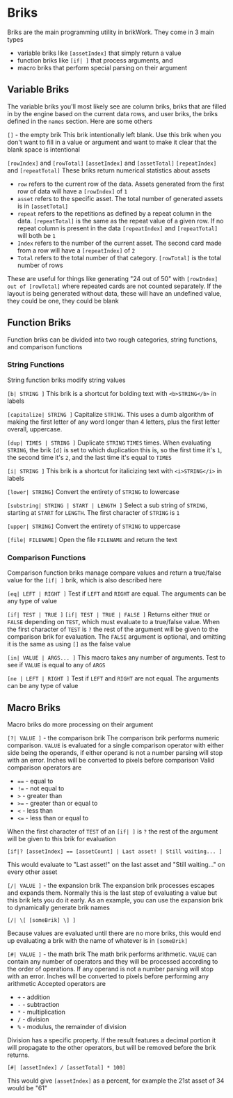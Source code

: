 # Briks
Briks are the main programming utility in brikWork. They come in 3 main types

 * variable briks like `[assetIndex]` that simply return a value
 * function briks like `[if| ]` that process arguments, and
 * macro briks that perform special parsing on their argument

## Variable Briks

The variable briks you'll most likely see are column briks, briks that are filled in by the engine based on the current data rows, and user briks, the briks defined in the `names` section. Here are some others

`[]` - the empty brik
This brik intentionally left blank. Use this brik when you don't want to fill in a value or argument and want to make it clear that the blank space is intentional

`[rowIndex]` and `[rowTotal]`
`[assetIndex]` and `[assetTotal]`
`[repeatIndex]` and `[repeatTotal]`
These briks return numerical statistics about assets

 * `row` refers to the current row of the data. Assets generated from the first row of data will have a `[rowIndex]` of `1`
 * `asset` refers to the specific asset. The total number of generated assets is in `[assetTotal]`
 * `repeat` refers to the repetitions as defined by a repeat column in the data. `[repeatTotal]` is the same as the repeat value of a given row. If no repeat column is present in the data `[repeatIndex]` and `[repeatTotal]` will both be `1`
 * `Index` refers to the number of the current asset. The second card made from a row will have a `[repeatIndex]` of `2`
 * `Total` refers to the total number of that category. `[rowTotal]` is the total number of rows

These are useful for things like generating "24 out of 50" with `[rowIndex] out of [rowTotal]` where repeated cards are not counted separately. If the layout is being generated without data, these will have an undefined value, they could be one, they could be blank

## Function Briks

Function briks can be divided into two rough categories, string functions, and comparison functions

### String Functions

String function briks modify string values

`[b| STRING ]`
This brik is a shortcut for bolding text with `<b>STRING</b>` in labels

`[capitalize| STRING ]`
Capitalize `STRING`. This uses a dumb algorithm of making the first letter of any word longer than 4 letters, plus the first letter overall, uppercase.

`[dup| TIMES | STRING ]`
Duplicate `STRING` `TIMES` times. When evaluating `STRING`, the brik `[d]` is set to which duplication this is, so the first time it's `1`, the second time it's `2`, and the last time it's equal to `TIMES`

`[i| STRING ]`
This brik is a shortcut for italicizing text with `<i>STRING</i>` in labels

`[lower| STRING]`
Convert the entirety of `STRING` to lowercase

`[substring| STRING | START | LENGTH ]`
Select a sub string of `STRING`, starting at `START` for `LENGTH`. The first character of `STRING` is `1`

`[upper| STRING]`
Convert the entirety of `STRING` to uppercase

`[file| FILENAME]`
Open the file `FILENAME` and return the text

### Comparison Functions

Comparison function briks manage compare values and return a true/false value for the `[if| ]` brik, which is also described here

`[eq| LEFT | RIGHT ]`
Test if `LEFT` and `RIGHT` are equal. The arguments can be any type of value

`[if| TEST | TRUE ]`
`[if| TEST | TRUE | FALSE ]`
Returns either `TRUE` or `FALSE` depending on `TEST`, which must evaluate to a true/false value. When the first character of `TEST` is `?` the rest of the argument will be given to the comparison brik for evaluation. The `FALSE` argument is optional, and omitting it is the same as using `[]` as the false value

`[in| VALUE | ARGS... ]`
This macro takes any number of arguments. Test to see if `VALUE` is equal to any of `ARGS`

`[ne | LEFT | RIGHT ]`
Test if `LEFT` and `RIGHT` are not equal. The arguments can be any type of value

## Macro Briks

Macro briks do more processing on their argument

`[?| VALUE ]` - the comparison brik
The comparison brik performs numeric comparison. `VALUE` is evaluated for a single comparison operator with either side being the operands, if either operand is not a number parsing will stop with an error. Inches will be converted to pixels before comparison
Valid comparison operators are 

 * `==` - equal to
 * `!=` - not equal to
 * `>` - greater than
 * `>=` - greater than or equal to
 * `<` - less than
 * `<=` - less than or equal to

When the first character of `TEST` of an `[if| ]` is `?` the rest of the argument will be given to this brik for evaluation
```none
[if|? [assetIndex] == [assetCount] | Last asset! | Still waiting... ]
```
This would evaluate to "Last asset!" on the last asset and "Still waiting..." on every other asset

`[/| VALUE ]` - the expansion brik
The expansion brik processes escapes and expands them. Normally this is the last step of evaluating a value but this brik lets you do it early. As an example, you can use the expansion brik to dynamically generate brik names
```none
[/| \[ [someBrik] \] ]
```
Because values are evaluated until there are no more briks, this would end up evaluating a brik with the name of whatever is in `[someBrik]`

`[#| VALUE ]` - the math brik
The math brik performs arithmetic. `VALUE` can contain any number of operators and they will be processed according to the order of operations. If any operand is not a number parsing will stop with an error. Inches will be converted to pixels before performing any arithmetic
Accepted operators are

 * `+` - addition
 * `-` - subtraction
 * `*` - multiplication
 * `/` - division
 * `%` - modulus, the remainder of division

Division has a specific property. If the result features a decimal portion it will propagate to the other operators, but will be removed before the brik returns.
```none
[#| [assetIndex] / [assetTotal] * 100]
```
This would give `[assetIndex]` as a percent, for example the 21st asset of 34 would be "61"